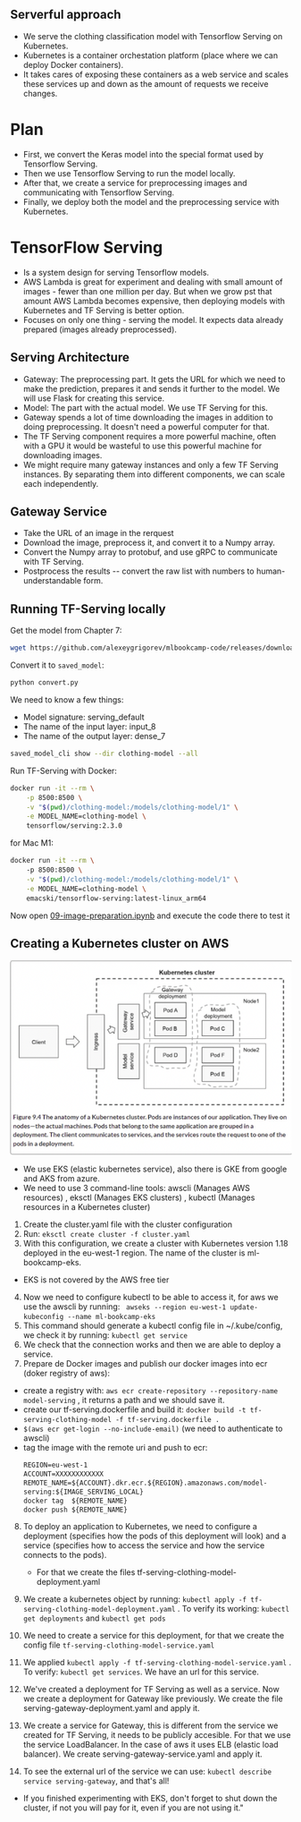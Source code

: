 ## Serverful approach
- We serve the clothing classification model with Tensorflow Serving on Kubernetes.
- Kubernetes is a container orchestation platform (place where we can deploy Docker containers). 
- It takes cares of exposing these containers as a web service and scales these services up and down as the amount of requests we receive changes. 

# Plan
- First, we convert the Keras model into the special format used by Tensorflow Serving. 
- Then we use Tensorflow Serving to run the model locally.
- After that, we create a service for preprocessing images and communicating with Tensorflow Serving. 
- Finally, we deploy both the model and the preprocessing service with Kubernetes. 

# TensorFlow Serving 
- Is a system design for serving Tensorflow models. 
- AWS Lambda is great for experiment and dealing with small amount of images - fewer than one million per day. But when we grow pst that amount AWS Lambda becomes expensive, then deploying models with Kubernetes and TF Serving is better option.
- Focuses on only one thing - serving the model. It expects data already prepared (images already preprocessed).

## Serving Architecture
- Gateway: The preprocessing part. It gets the URL for which we need to make the prediction, prepares it and sends it further to the model. We will use Flask for creating this service. 
- Model: The part with the actual model. We use TF Serving for this. 
- Gateway spends a lot of time downloading the images in addition to doing preprocessing. It doesn't need a powerful computer for that. 
- The TF Serving component requires a more powerful machine, often with a GPU it would be wasteful to use this powerful machine for downloading images.
- We might require many gateway instances and only a few TF Serving instances. By separating them into different components, we can scale each independently. 

## Gateway Service

- Take the URL of an image in the rerquest 
- Download the image, preprocess it, and convert it to a Numpy array. 
- Convert the Numpy array to protobuf, and use gRPC to communicate with TF Serving. 
- Postprocess the results -- convert the raw list with numbers to human-understandable form. 

## Running TF-Serving locally

Get the model from Chapter 7:

```zsh
wget https://github.com/alexeygrigorev/mlbookcamp-code/releases/download/chapter7-model/xception_v4_large_08_0.894.h5
```

Convert it to `saved_model`:

```zsh
python convert.py
```

We need to know a few things: 

- Model signature: serving_default
- The name of the input layer: input_8
- The name of the output layer: dense_7

```zsh
saved_model_cli show --dir clothing-model --all
```

Run TF-Serving with Docker:

```zsh
docker run -it --rm \
    -p 8500:8500 \
    -v "$(pwd)/clothing-model:/models/clothing-model/1" \
    -e MODEL_NAME=clothing-model \
    tensorflow/serving:2.3.0
```

for Mac M1: 

```zsh
docker run -it --rm \                                                                                            
    -p 8500:8500 \
    -v "$(pwd)/clothing-model:/models/clothing-model/1" \
    -e MODEL_NAME=clothing-model \
    emacski/tensorflow-serving:latest-linux_arm64
```

Now open [09-image-preparation.ipynb](09-image-preparation.ipynb) and
execute the code there to test it

## Creating a Kubernetes cluster on AWS

![alt text](https://github.com/pablonoras/clothes-recognition-kubernetes/blob/develop/kubernetes-cluster.png)

- We use EKS (elastic kubernetes service), also there is GKE from google and AKS from azure. 
- We need to use 3 command-line tools: awscli (Manages AWS resources) , eksctl (Manages EKS clusters) , kubectl (Manages resources in a Kubernetes cluster)

1) Create the cluster.yaml file with the cluster configuration 
2) Run: ```eksctl create cluster -f cluster.yaml ```
3) With this configuration, we create a cluster with Kubernetes version 1.18 deployed in the eu-west-1 region. The name of the cluster is ml-bookcamp-eks. 
* EKS is not covered by the AWS free tier
4) Now we need to configure kubectl to be able to access it, for aws we use the awscli by running: ``` awseks --region eu-west-1 update-kubeconfig --name ml-bookcamp-eks```
5) This command should generate a kubectl config file in ~/.kube/config, we check it by running: ``` kubectl get service ```
6) We check that the connection works and then we are able to deploy a service. 
7) Prepare de Docker images and publish our docker images into ecr (doker registry of aws):
 - create a registry with: ```aws ecr create-repository --repository-name model-serving``` , it returns a path and we should save it. 
 - create our tf-serving.dockerfile and build it: ```docker build -t tf-serving-clothing-model -f tf-serving.dockerfile .```
 - ```$(aws ecr get-login --no-include-email)``` (we need to authenticate to awscli)
 - tag the image with the remote uri and push to ecr: 
    ```
    REGION=eu-west-1
    ACCOUNT=XXXXXXXXXXXX
    REMOTE_NAME=${ACCOUNT}.dkr.ecr.${REGION}.amazonaws.com/model-serving:${IMAGE_SERVING_LOCAL}
    docker tag  ${REMOTE_NAME}
    docker push ${REMOTE_NAME} 
   ```
8) To deploy an application to Kubernetes, we need to configure a deployment (specifies how the pods of this deployment will look) and a service (specifies how to access the service and how the service connects to the pods).
   - For that we create the files tf-serving-clothing-model-deployment.yaml

9) We create a kubernetes object by running: ```kubectl apply -f tf-serving-clothing-model-deployment.yaml``` . To verify its working: ```kubectl get deployments``` and ```kubectl get pods```

10) We need to create a service for this deployment, for that we create the config file ```tf-serving-clothing-model-service.yaml```

11) We applied ```kubectl apply -f tf-serving-clothing-model-service.yaml``` . To verify: ```kubectl get services```. We have an url for this service. 

12) We've created a deployment for TF Serving as well as a service. Now we create a deployment for Gateway like previously. We create the file serving-gateway-deployment.yaml and apply it.

13) We create a service for Gateway, this is different from the service we created for TF Serving, it needs to be publicly accesible. For that we use the service LoadBalancer. In the case of aws it uses ELB (elastic load balancer). We create serving-gateway-service.yaml and apply it.

14) To see the external url of the service we can use: ```kubectl describe service serving-gateway```, and that's all!

* If you finished experimenting with EKS, don't forget to shut down the cluster, if not you will pay for it, even if you are not using it."
